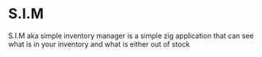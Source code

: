 # S.I.M
S.I.M aka simple inventory manager is a simple zig application that can see what is in your inventory and what is either out of stock
